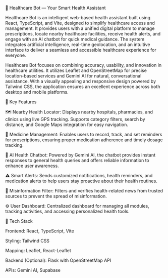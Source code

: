 🤖 Healthcare Bot — Your Smart Health Assistant

Healthcare Bot is an intelligent web-based health assistant built using React, TypeScript, and Vite, designed to simplify healthcare access and management. It provides users with a unified digital platform to manage prescriptions, locate nearby healthcare facilities, receive health alerts, and engage with an AI chatbot for quick medical guidance. The system integrates artificial intelligence, real-time geolocation, and an intuitive interface to deliver a seamless and accessible healthcare experience for everyone.

Healthcare Bot focuses on combining accuracy, usability, and innovation in healthcare utilities. It utilizes Leaflet and OpenStreetMap for precise location-based services and Gemini AI for natural, conversational assistance. With a visually appealing and responsive design powered by Tailwind CSS, the application ensures an excellent experience across both desktop and mobile platforms.

🌟 Key Features

🗺️ Nearby Health Locator: Displays nearby hospitals, pharmacies, and clinics using live GPS tracking. Supports category filters, search by distance, and Google Maps integration for easy navigation.

💊 Medicine Management: Enables users to record, track, and set reminders for prescriptions, ensuring proper medication adherence and timely dosage tracking.

💬 AI Health Chatbot: Powered by Gemini AI, the chatbot provides instant responses to general health queries and offers reliable information to enhance user awareness.

⚠️ Smart Alerts: Sends customized notifications, health reminders, and medication alerts to help users stay proactive about their health routines.

📰 Misinformation Filter: Filters and verifies health-related news from trusted sources to prevent the spread of misinformation.

⚙️ User Dashboard: Centralized dashboard for managing all modules, tracking activities, and accessing personalized health tools.

🧠 Tech Stack

Frontend: React, TypeScript, Vite

Styling: Tailwind CSS

Mapping: Leaflet, React-Leaflet

Backend (Optional): Flask with OpenStreetMap API

APIs: Gemini AI, Supabase
